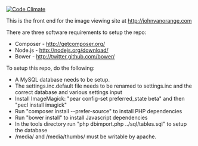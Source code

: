[![Code Climate](https://codeclimate.com/github/JohnVanOrange/FrontEnd/badges/gpa.svg)](https://codeclimate.com/github/JohnVanOrange/FrontEnd)

This is the front end for the image viewing site at http://johnvanorange.com

There are three software requirements to setup the repo:
 * Composer - http://getcomposer.org/
 * Node.js - http://nodejs.org/download/
 * Bower - http://twitter.github.com/bower/

To setup this repo, do the following:
 * A MySQL database needs to be setup.
 * The settings.inc.default file needs to be renamed to settings.inc and the correct database and various settings input
 * Install ImageMagick: "pear config-set preferred_state beta" and then "pecl install imagick"
 * Run "composer install --prefer-source" to install PHP dependencies
 * Run "bower install" to install Javascript dependencies
 * In the tools directory run "php dbimport.php ../sql/tables.sql" to setup the database
 * /media/ and /media/thumbs/ must be writable by apache.
